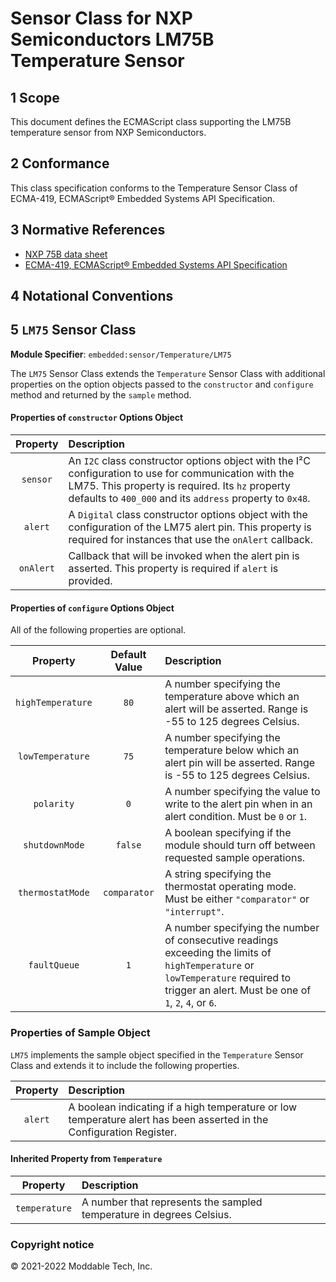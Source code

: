 # Sensor Class for NXP Semiconductors LM75B Temperature Sensor

## 1 Scope

This document defines the ECMAScript class supporting the LM75B temperature sensor from NXP Semiconductors.

## 2 Conformance

This class specification conforms to the Temperature Sensor Class of ECMA-419, ECMAScript® Embedded Systems API Specification.

## 3 Normative References

- [NXP 75B data sheet](https://www.nxp.com/docs/en/data-sheet/LM75B.pdf)
- [ECMA-419, ECMAScript® Embedded Systems API Specification](https://419.ecma-international.org)

## 4 Notational Conventions

## 5 `LM75` Sensor Class

**Module Specifier**: `embedded:sensor/Temperature/LM75`

The `LM75` Sensor Class extends the `Temperature` Sensor Class with additional properties on the option objects passed to the `constructor` and `configure` method and returned by the `sample` method. 

#### Properties of `constructor` Options Object

| Property | Description |
| :---: | :--- |
| `sensor` | An `I2C` class constructor options object with the I²C configuration to use for communication with the LM75. This property is required. Its `hz` property defaults to `400_000` and its `address` property to `0x48`.
| `alert` | A `Digital` class constructor options object with the configuration of the LM75 alert pin. This property is required for instances that use the `onAlert` callback.
| `onAlert` | Callback that will be invoked when the alert pin is asserted. This property is required if `alert` is provided.

#### Properties of `configure` Options Object

All of the following properties are optional.

| Property | Default Value | Description |
| :---: | :---: | :--- |
| `highTemperature` | `80` |  A number specifying the temperature above which an alert will be asserted. Range is -55 to 125 degrees Celsius.
| `lowTemperature` | `75` | A number specifying the temperature below which an alert pin will be asserted. Range is -55 to 125 degrees Celsius.
| `polarity` | `0` | A number specifying the value to write to the alert pin when in an alert condition. Must be `0` or `1`.
| `shutdownMode` | `false` | A boolean specifying if the module should turn off between requested sample operations.
| `thermostatMode` | `comparator` | A string specifying the thermostat operating mode. Must be either `"comparator"` or `"interrupt"`.
| `faultQueue` | `1` | A number specifying the number of consecutive readings exceeding the limits of `highTemperature` or `lowTemperature` required to trigger an alert. Must be one of `1`, `2`, `4`, or `6`.

### Properties of Sample Object
`LM75` implements the sample object specified in the `Temperature` Sensor Class and extends it to include the following properties.

| Property | Description |
| :---: | :--- |
| `alert` | A boolean indicating if a high temperature or low temperature alert has been asserted in the Configuration Register.

#### Inherited Property from `Temperature`

| Property | Description |
| :---: | :--- |
| `temperature` | A number that represents the sampled temperature in degrees Celsius.

### Copyright notice

© 2021-2022 Moddable Tech, Inc.

